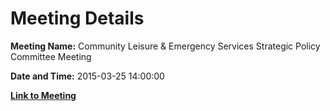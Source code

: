 # Meeting Details

**Meeting Name:** Community Leisure & Emergency Services Strategic Policy Committee Meeting

**Date and Time:** 2015-03-25 14:00:00

**[Link to Meeting](https://www.limerick.ie/council/whats-on/community-leisure-emergency-services-strategic-policy-committee-meeting)**
